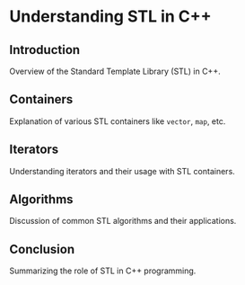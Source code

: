 # Understanding STL in C++

## Introduction
Overview of the Standard Template Library (STL) in C++.

## Containers
Explanation of various STL containers like `vector`, `map`, etc.

## Iterators
Understanding iterators and their usage with STL containers.

## Algorithms
Discussion of common STL algorithms and their applications.

## Conclusion
Summarizing the role of STL in C++ programming.
